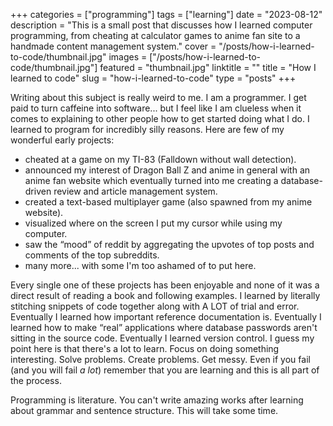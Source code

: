 +++
categories = ["programming"]
tags = ["learning"]
date = "2023-08-12"
description = "This is a small post that discusses how I learned computer programming, from cheating at calculator games to anime fan site to a handmade content management system."
cover = "/posts/how-i-learned-to-code/thumbnail.jpg"
images = ["/posts/how-i-learned-to-code/thumbnail.jpg"]
featured = "thumbnail.jpg"
linktitle = ""
title = "How I learned to code"
slug = "how-i-learned-to-code"
type = "posts"
+++

Writing about this subject is really weird to me. I am a programmer. I get paid to turn caffeine into software... but I feel like I am clueless when it comes to explaining to other people how to get started doing what I do. I learned to program for incredibly silly reasons. Here are few of my wonderful early projects:

- cheated at a game on my TI-83 (Falldown without wall detection).
- announced my interest of Dragon Ball Z and anime in general with an anime fan website which eventually turned into me creating a database-driven review and article management system.
- created a text-based multiplayer game (also spawned from my anime website).
- visualized where on the screen I put my cursor while using my computer.
- saw the “mood” of reddit by aggregating the upvotes of top posts and comments of the top subreddits.
- many more... with some I'm too ashamed of to put here.

Every single one of these projects has been enjoyable and none of it was a direct result of reading a book and following examples. I learned by literally stitching snippets of code together along with A LOT of trial and error. Eventually I learned how important reference documentation is. Eventually I learned how to make “real” applications where database passwords aren't sitting in the source code. Eventually I learned version control. I guess my point here is that there's a lot to learn. Focus on doing something interesting. Solve problems. Create problems. Get messy. Even if you fail (and you will fail *a lot*) remember that you are learning and this is all part of the process.

Programming is literature. You can't write amazing works after learning about grammar and sentence structure. This will take some time.
